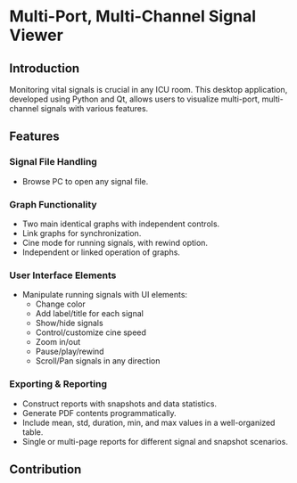 # Multi-Port, Multi-Channel Signal Viewer

## Introduction
Monitoring vital signals is crucial in any ICU room. This desktop application, developed using Python and Qt, allows users to visualize multi-port, multi-channel signals with various features.

## Features

### Signal File Handling
- Browse PC to open any signal file.

### Graph Functionality
- Two main identical graphs with independent controls.
- Link graphs for synchronization.
- Cine mode for running signals, with rewind option.
- Independent or linked operation of graphs.

### User Interface Elements
- Manipulate running signals with UI elements:
  - Change color
  - Add label/title for each signal
  - Show/hide signals
  - Control/customize cine speed
  - Zoom in/out
  - Pause/play/rewind
  - Scroll/Pan signals in any direction

### Exporting & Reporting
- Construct reports with snapshots and data statistics.
- Generate PDF contents programmatically.
- Include mean, std, duration, min, and max values in a well-organized table.
- Single or multi-page reports for different signal and snapshot scenarios.
## Contribution 
